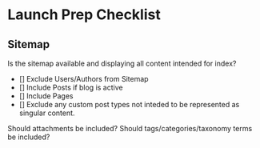 # Launch Prep Checklist

## Sitemap
Is the sitemap available and displaying all content intended for index?
- [] Exclude Users/Authors from Sitemap
- [] Include Posts if blog is active
- [] Include Pages
- [] Exclude any custom post types not inteded to be represented as singular content.

Should attachments be included?
Should tags/categories/taxonomy terms be included?
